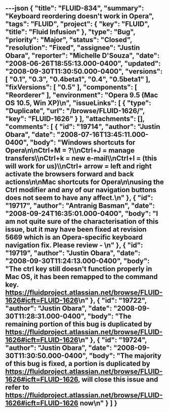 ---json
{
  "title": "FLUID-834",
  "summary": "Keyboard reordering doesn't work in Opera",
  "tags": "FLUID",
  "project": {
    "key": "FLUID",
    "title": "Fluid Infusion"
  },
  "type": "Bug",
  "priority": "Major",
  "status": "Closed",
  "resolution": "Fixed",
  "assignee": "Justin Obara",
  "reporter": "Michelle D'Souza",
  "date": "2008-06-26T18:55:13.000-0400",
  "updated": "2008-09-30T11:30:50.000-0400",
  "versions": [
    "0.1",
    "0.3",
    "0.4beta1",
    "0.4",
    "0.5beta1"
  ],
  "fixVersions": [
    "0.5"
  ],
  "components": [
    "Reorderer"
  ],
  "environment": "Opera 9.5 (Mac OS 10.5, Win XP)\n",
  "issueLinks": [
    {
      "type": "Duplicate",
      "url": "/browse/FLUID-1626/",
      "key": "FLUID-1626"
    }
  ],
  "attachments": [],
  "comments": [
    {
      "id": "19714",
      "author": "Justin Obara",
      "date": "2008-07-16T13:45:11.000-0400",
      "body": "Windows shortcuts for Opera\n\nCtrl+M = ?\\\nCtrl+J = manage transfers\\\nCtrl+k = new e-mail\\\nCtrl+I = (this will work for us)\\\nCtrl+ arrow = left and right activate the browsers forward and back actions\n\nMac shortcuts for Opera\n\nusing the Ctrl modifier and any of our navigation buttons does not seem to have any affect.\n"
    },
    {
      "id": "19717",
      "author": "Antranig Basman",
      "date": "2008-09-24T16:35:01.000-0400",
      "body": "I am not quite sure of the characterisation of this issue, but it may have been fixed at revision 5669 which is an Opera-specific keyboard navigation fix. Please review -&#x20;\n"
    },
    {
      "id": "19719",
      "author": "Justin Obara",
      "date": "2008-09-30T11:24:13.000-0400",
      "body": "The ctrl key still doesn't function properly in Mac OS, it has been remapped to the command key. <https://fluidproject.atlassian.net/browse/FLUID-1626#icft=FLUID-1626>\n"
    },
    {
      "id": "19722",
      "author": "Justin Obara",
      "date": "2008-09-30T11:28:31.000-0400",
      "body": "The remaining portion of this bug is duplicated by <https://fluidproject.atlassian.net/browse/FLUID-1626#icft=FLUID-1626>\n"
    },
    {
      "id": "19724",
      "author": "Justin Obara",
      "date": "2008-09-30T11:30:50.000-0400",
      "body": "The majority of this bug is fixed, a portion is duplicated by <https://fluidproject.atlassian.net/browse/FLUID-1626#icft=FLUID-1626>, will close this issue and refer to <https://fluidproject.atlassian.net/browse/FLUID-1626#icft=FLUID-1626> now\n"
    }
  ]
}
---

        